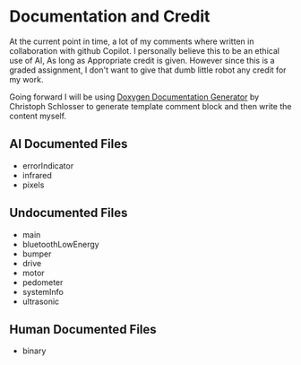 # Documentation and Credit


At the current point in time, a lot of my comments where written in
collaboration with github Copilot. I personally believe this to
be an ethical use of AI, As long as Appropriate credit is given. However since
this is a graded assignment, I don't want to give that dumb little robot any
credit for my work.


Going forward I will be using [Doxygen Documentation Generator](https://marketplace.visualstudio.com/items?itemName=cschlosser.doxdocgen) by Christoph
Schlosser to generate template comment block and then write the content myself.

## AI Documented Files

- errorIndicator
- infrared
- pixels

## Undocumented Files

- main
- bluetoothLowEnergy
- bumper
- drive
- motor
- pedometer
- systemInfo
- ultrasonic

## Human Documented Files
- binary